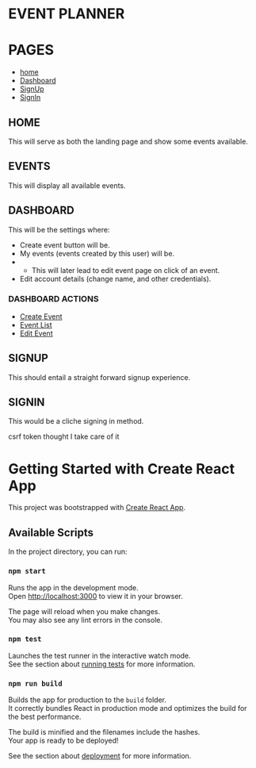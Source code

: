 # EVENT PLANNER

# PAGES
- [home](#home)
- [Dashboard](#dashboard)
- [SignUp](#signup)
- [SignIn](#signin)

## HOME
This will serve as both the landing page and show some events available.

## EVENTS
This will display all available events.

## DASHBOARD
This will be the settings where:
- Create event button will be.
- My events (events created by this user) will be.
- - This will later lead to edit event page on click of an event.
- Edit account details (change name, and other credentials).

### DASHBOARD ACTIONS
- [Create Event](#create-event)
- [Event List](#event-list)
- [Edit Event](#edit-event)

## SIGNUP
This should entail a straight forward signup experience.

## SIGNIN 
This would be a cliche signing in method.


<!-- :::::::::::::::::::::::::::::::::::::::: -->
csrf token thought I take care of it
<!-- :::::::::::::::::::::::::::::::::::::::: -->


# Getting Started with Create React App

This project was bootstrapped with [Create React App](https://github.com/facebook/create-react-app).

## Available Scripts

In the project directory, you can run:

### `npm start`

Runs the app in the development mode.\
Open [http://localhost:3000](http://localhost:3000) to view it in your browser.

The page will reload when you make changes.\
You may also see any lint errors in the console.

### `npm test`

Launches the test runner in the interactive watch mode.\
See the section about [running tests](https://facebook.github.io/create-react-app/docs/running-tests) for more information.

### `npm run build`

Builds the app for production to the `build` folder.\
It correctly bundles React in production mode and optimizes the build for the best performance.

The build is minified and the filenames include the hashes.\
Your app is ready to be deployed!

See the section about [deployment](https://facebook.github.io/create-react-app/docs/deployment) for more information.
